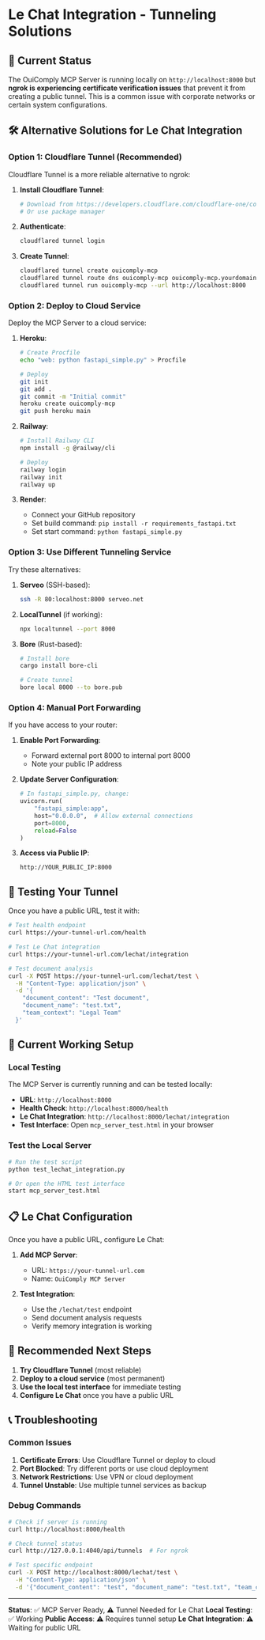 # Le Chat Integration - Tunneling Solutions

## 🚨 Current Status

The OuiComply MCP Server is running locally on `http://localhost:8000` but **ngrok is experiencing certificate verification issues** that prevent it from creating a public tunnel. This is a common issue with corporate networks or certain system configurations.

## 🛠️ Alternative Solutions for Le Chat Integration

### Option 1: Cloudflare Tunnel (Recommended)

Cloudflare Tunnel is a more reliable alternative to ngrok:

1. **Install Cloudflare Tunnel**:
   ```bash
   # Download from https://developers.cloudflare.com/cloudflare-one/connections/connect-apps/install-and-setup/installation/
   # Or use package manager
   ```

2. **Authenticate**:
   ```bash
   cloudflared tunnel login
   ```

3. **Create Tunnel**:
   ```bash
   cloudflared tunnel create ouicomply-mcp
   cloudflared tunnel route dns ouicomply-mcp ouicomply-mcp.yourdomain.com
   cloudflared tunnel run ouicomply-mcp --url http://localhost:8000
   ```

### Option 2: Deploy to Cloud Service

Deploy the MCP Server to a cloud service:

1. **Heroku**:
   ```bash
   # Create Procfile
   echo "web: python fastapi_simple.py" > Procfile
   
   # Deploy
   git init
   git add .
   git commit -m "Initial commit"
   heroku create ouicomply-mcp
   git push heroku main
   ```

2. **Railway**:
   ```bash
   # Install Railway CLI
   npm install -g @railway/cli
   
   # Deploy
   railway login
   railway init
   railway up
   ```

3. **Render**:
   - Connect your GitHub repository
   - Set build command: `pip install -r requirements_fastapi.txt`
   - Set start command: `python fastapi_simple.py`

### Option 3: Use Different Tunneling Service

Try these alternatives:

1. **Serveo** (SSH-based):
   ```bash
   ssh -R 80:localhost:8000 serveo.net
   ```

2. **LocalTunnel** (if working):
   ```bash
   npx localtunnel --port 8000
   ```

3. **Bore** (Rust-based):
   ```bash
   # Install bore
   cargo install bore-cli
   
   # Create tunnel
   bore local 8000 --to bore.pub
   ```

### Option 4: Manual Port Forwarding

If you have access to your router:

1. **Enable Port Forwarding**:
   - Forward external port 8000 to internal port 8000
   - Note your public IP address

2. **Update Server Configuration**:
   ```python
   # In fastapi_simple.py, change:
   uvicorn.run(
       "fastapi_simple:app",
       host="0.0.0.0",  # Allow external connections
       port=8000,
       reload=False
   )
   ```

3. **Access via Public IP**:
   ```
   http://YOUR_PUBLIC_IP:8000
   ```

## 🧪 Testing Your Tunnel

Once you have a public URL, test it with:

```bash
# Test health endpoint
curl https://your-tunnel-url.com/health

# Test Le Chat integration
curl https://your-tunnel-url.com/lechat/integration

# Test document analysis
curl -X POST https://your-tunnel-url.com/lechat/test \
  -H "Content-Type: application/json" \
  -d '{
    "document_content": "Test document",
    "document_name": "test.txt",
    "team_context": "Legal Team"
  }'
```

## 🔧 Current Working Setup

### Local Testing
The MCP Server is currently running and can be tested locally:

- **URL**: `http://localhost:8000`
- **Health Check**: `http://localhost:8000/health`
- **Le Chat Integration**: `http://localhost:8000/lechat/integration`
- **Test Interface**: Open `mcp_server_test.html` in your browser

### Test the Local Server
```bash
# Run the test script
python test_lechat_integration.py

# Or open the HTML test interface
start mcp_server_test.html
```

## 📋 Le Chat Configuration

Once you have a public URL, configure Le Chat:

1. **Add MCP Server**:
   - URL: `https://your-tunnel-url.com`
   - Name: `OuiComply MCP Server`

2. **Test Integration**:
   - Use the `/lechat/test` endpoint
   - Send document analysis requests
   - Verify memory integration is working

## 🚀 Recommended Next Steps

1. **Try Cloudflare Tunnel** (most reliable)
2. **Deploy to a cloud service** (most permanent)
3. **Use the local test interface** for immediate testing
4. **Configure Le Chat** once you have a public URL

## 📞 Troubleshooting

### Common Issues

1. **Certificate Errors**: Use Cloudflare Tunnel or deploy to cloud
2. **Port Blocked**: Try different ports or use cloud deployment
3. **Network Restrictions**: Use VPN or cloud deployment
4. **Tunnel Unstable**: Use multiple tunnel services as backup

### Debug Commands

```bash
# Check if server is running
curl http://localhost:8000/health

# Check tunnel status
curl http://127.0.0.1:4040/api/tunnels  # For ngrok

# Test specific endpoint
curl -X POST http://localhost:8000/lechat/test \
  -H "Content-Type: application/json" \
  -d '{"document_content": "test", "document_name": "test.txt", "team_context": "Legal Team"}'
```

---

**Status**: ✅ MCP Server Ready, ⚠️ Tunnel Needed for Le Chat
**Local Testing**: ✅ Working
**Public Access**: ⚠️ Requires tunnel setup
**Le Chat Integration**: ⚠️ Waiting for public URL
